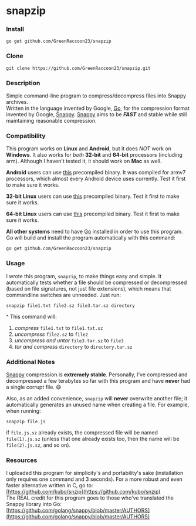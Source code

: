 # snapzip
### Install
    go get github.com/GreenRaccoon23/snapzip
### Clone
    git clone https://github.com/GreenRaccoon23/snapzip.git
### Description
Simple command-line program to compress/decompress files into Snappy archives.  
Written in the language invented by Google, [Go](https://golang.org/), for the compression format invented by Google, [Snappy](https://github.com/google/snappy). [Snappy](https://github.com/google/snappy) aims to be ***FAST*** and stable while still maintaining reasonable compression.  
### Compatibility
This program works on **Linux** and **Android**, but it does *NOT* work on **Windows**. It also works for *both* **32-bit** and **64-bit** processors (including arm). Although I haven't tested it, it should work on **Mac** as well.  
  
**Android** users can use [this](https://github.com/GreenRaccoon23/snapzip/raw/master/Android_32/snapzip) precompiled binary. It was compiled for armv7 processors, which almost every Android device uses currently. Test it first to make sure it works.  
  
**32-bit Linux** users can use [this](https://github.com/GreenRaccoon23/snapzip/raw/master/Linux_32/snapzip) precompiled binary. Test it first to make sure it works.  

**64-bit Linux** users can use [this](https://github.com/GreenRaccoon23/snapzip/raw/master/Linux_64/snapzip) precompiled binary. Test it first to make sure it works.  
  
**All other systems** need to have [Go](https://golang.org/dl/) installed in order to use this program. Go will build and install the program automatically with this command:

    go get github.com/GreenRaccoon23/snapzip

### Usage
I wrote this program, `snapzip`, to make things easy and simple. It automatically tests whether a file should be compressed or decompressed (based on file signatures, not just file extensions), which means that commandline switches are unneeded. Just run:  

    snapzip file1.txt file2.sz file3.tar.sz directory

^ This command will:  
1. *compress* `file1.txt` to `file1.txt.sz`  
2. *uncompress* `file2.sz` to `file2`  
3. *uncompress and untar* `file3.tar.sz` to `file3`  
4. *tar and compress* `directory` to `directory.tar.sz`  

### Additional Notes
[Snappy](https://github.com/google/snappy) compression is **extremely stable**. Personally, I've compressed and decompressed a few terabytes so far with this program and have **never** had a single corrupt file. :smile:  
  
Also, as an added convenience, `snapzip` will **never** overwrite another file; it automatically generates an unused name when creating a file. For example, when running:  

    snapzip file.js

if `file.js.sz` already exists, the compressed file will be named `file(1).js.sz` (unless that one already exists too, then the name will be `file(2).js.sz`, and so on).  

### Resources
I uploaded this program for simplicity's and portability's sake (installation only requires one command and 3 seconds). For a more robust and even faster alternative written in C, go to:  
[https://github.com/kubo/snzip](https://github.com/kubo/snzip)  
The REAL credit for this program goes to those who've translated the Snappy library into Go:
[https://github.com/golang/snappy/blob/master/AUTHORS](https://github.com/golang/snappy/blob/master/AUTHORS)
